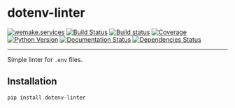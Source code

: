 # dotenv-linter

[![wemake.services](https://img.shields.io/badge/%20-wemake.services-green.svg?label=%20&logo=data%3Aimage%2Fpng%3Bbase64%2CiVBORw0KGgoAAAANSUhEUgAAABAAAAAQCAMAAAAoLQ9TAAAABGdBTUEAALGPC%2FxhBQAAAAFzUkdCAK7OHOkAAAAbUExURQAAAAAAAAAAAAAAAAAAAAAAAAAAAAAAAP%2F%2F%2F5TvxDIAAAAIdFJOUwAjRA8xXANAL%2Bv0SAAAADNJREFUGNNjYCAIOJjRBdBFWMkVQeGzcHAwksJnAPPZGOGAASzPzAEHEGVsLExQwE7YswCb7AFZSF3bbAAAAABJRU5ErkJggg%3D%3D)](https://wemake.services)
[![Build Status](https://travis-ci.org/wemake-services/dotenv-linter.svg?branch=master)](https://travis-ci.org/wemake-services/dotenv-linter) [![Build status](https://ci.appveyor.com/api/projects/status/mpopx4wpfkrhc1sl?svg=true)](https://ci.appveyor.com/project/wemake-services/dotenv-linter)
[![Coverage](https://coveralls.io/repos/github/wemake-services/dotenv-linter/badge.svg?branch=master)](https://coveralls.io/github/wemake-services/dotenv-linter?branch=master)
[![Python Version](https://img.shields.io/pypi/pyversions/dotenv-linter.svg)](https://pypi.org/project/dotenv-linter/)
[![Documentation Status](https://readthedocs.org/projects/dotenv-linter/badge/?version=latest)](https://dotenv-linter.readthedocs.io/en/latest/?badge=latest)
[![Dependencies Status](https://img.shields.io/badge/dependencies-up%20to%20date-brightgreen.svg)](https://github.com/wemake-services/dotenv-linter/pulls?utf8=%E2%9C%93&q=is%3Apr%20author%3Aapp%2Fdependabot)

---

Simple linter for `.env` files.


## Installation

```bash
pip install dotenv-linter
```
